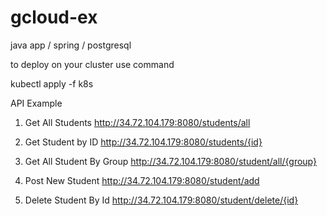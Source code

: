 # gcloud-ex

java app / spring / postgresql

to deploy on your cluster use command

kubectl apply -f k8s

API Example

1) Get All Students http://34.72.104.179:8080/students/all

2) Get Student by ID http://34.72.104.179:8080/students/{id}

3) Get All Student By Group http://34.72.104.179:8080/student/all/{group}

4) Post New Student http://34.72.104.179:8080/student/add

5) Delete Student By Id http://34.72.104.179:8080/student/delete/{id}
